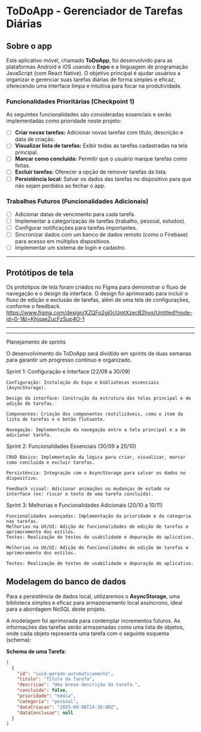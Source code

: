 # ToDoApp - Gerenciador de Tarefas Diárias

## Sobre o app

Este aplicativo móvel, chamado **ToDoApp**, foi desenvolvido para as plataformas Android e iOS usando o **Expo** e a linguagem de programação JavaScript (com React Native). O objetivo principal é ajudar usuários a organizar e gerenciar suas tarefas diárias de forma simples e eficaz, oferecendo uma interface limpa e intuitiva para focar na produtividade.

### Funcionalidades Prioritárias (Checkpoint 1)

As seguintes funcionalidades são consideradas essenciais e serão implementadas como prioridade neste projeto:

- [ ] **Criar novas tarefas:** Adicionar novas tarefas com título, descrição e data de criação.
- [ ] **Visualizar lista de tarefas:** Exibir todas as tarefas cadastradas na tela principal.
- [ ] **Marcar como concluída:** Permitir que o usuário marque tarefas como feitas.
- [ ] **Excluir tarefas:** Oferecer a opção de remover tarefas da lista.
- [ ] **Persistência local:** Salvar os dados das tarefas no dispositivo para que não sejam perdidos ao fechar o app.

### Trabalhos Futuros (Funcionalidades Adicionais)

- [ ] Adicionar datas de vencimento para cada tarefa.
- [ ] Implementar a categorização de tarefas (trabalho, pessoal, estudos).
- [ ] Configurar notificações para tarefas importantes.
- [ ] Sincronizar dados com um banco de dados remoto (como o Firebase) para acesso em múltiplos dispositivos.
- [ ] Implementar um sistema de login e cadastro.

---

## Protótipos de tela

Os protótipos de tela foram criados no Figma para demonstrar o fluxo de navegação e o design da interface. O design foi aprimorado para incluir o fluxo de edição e exclusão de tarefas, além de uma tela de configurações, conforme o feedback.
https://www.figma.com/design/XZQFp2gj0cUmtXzecB2hyq/Untitled?node-id=0-1&t=KhjqaeZucFzSup4O-1


---

---

Planejamento de sprints

O desenvolvimento do ToDoApp será dividido em sprints de duas semanas para garantir um progresso contínuo e organizado.

Sprint 1: Configuração e Interface (22/09 a 30/09)

    Configuração: Instalação do Expo e bibliotecas essenciais (AsyncStorage).

    Design da interface: Construção da estrutura das telas principal e de adição de tarefas.

    Componentes: Criação dos componentes reutilizáveis, como o item da lista de tarefas e o botão flutuante.

    Navegação: Implementação da navegação entre a tela principal e a de adicionar tarefa.

Sprint 2: Funcionalidades Essenciais (30/09 a 20/10)

    CRUD Básico: Implementação da lógica para criar, visualizar, marcar como concluída e excluir tarefas.

    Persistência: Integração com o AsyncStorage para salvar os dados no dispositivo.

    Feedback visual: Adicionar animações ou mudanças de estado na interface (ex: riscar o texto de uma tarefa concluída).

Sprint 3: Melhorias e Funcionalidades Adicionais (20/10 a 10/11)

    Funcionalidades avançadas: Implementação da prioridade e da categoria nas tarefas.
    Melhorias na UX/UI: Adição de funcionalidades de edição de tarefas e aprimoramento dos estilos.
    Testes: Realização de testes de usabilidade e depuração do aplicativo.

    Melhorias na UX/UI: Adição de funcionalidades de edição de tarefas e aprimoramento dos estilos.

    Testes: Realização de testes de usabilidade e depuração do aplicativo.

## Modelagem do banco de dados

Para a persistência de dados local, utilizaremos o **AsyncStorage**, uma biblioteca simples e eficaz para armazenamento local assíncrono, ideal para a abordagem NoSQL deste projeto.

A modelagem foi aprimorada para contemplar incrementos futuros. As informações das tarefas serão armazenadas como uma lista de objetos, onde cada objeto representa uma tarefa com o seguinte esquema (schema):

**Schema de uma Tarefa:**

```json
[
  {
    "id": "uuid-gerado-automaticamente",
    "titulo": "Título da Tarefa",
    "descricao": "Uma breve descrição da tarefa.",
    "concluida": false,
    "prioridade": "média",
    "categoria": "pessoal", 
    "dataCriacao": "2025-09-08T14:30:00Z",
    "dataConclusao": null 
  }
]


